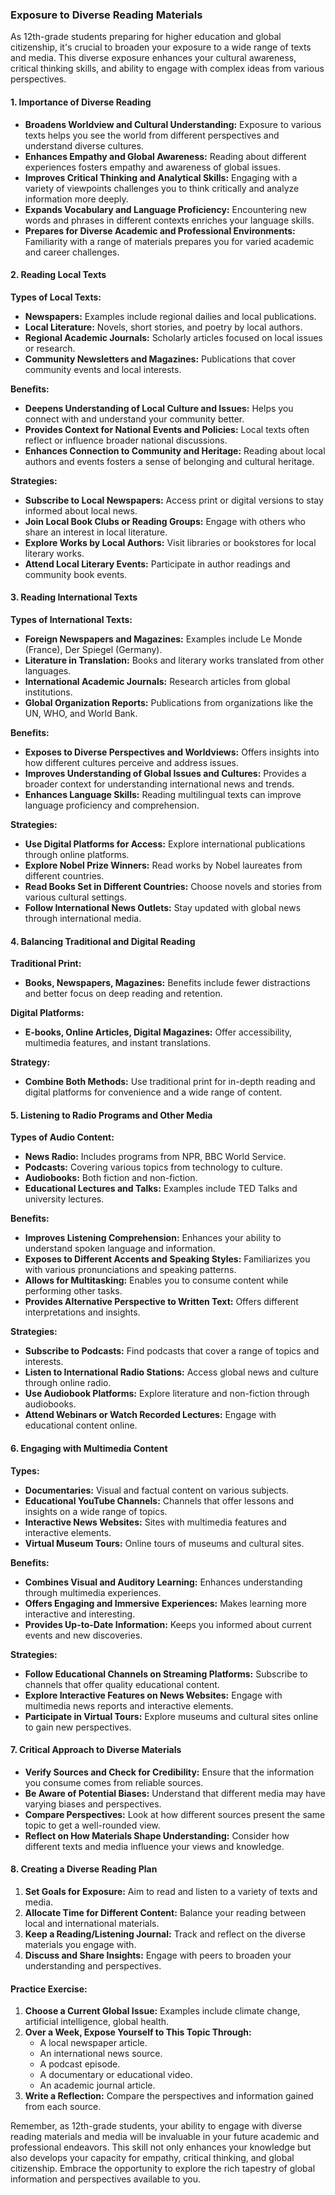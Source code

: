 ### Exposure to Diverse Reading Materials

As 12th-grade students preparing for higher education and global citizenship, it's crucial to broaden your exposure to a wide range of texts and media. This diverse exposure enhances your cultural awareness, critical thinking skills, and ability to engage with complex ideas from various perspectives.

#### **1. Importance of Diverse Reading**

- **Broadens Worldview and Cultural Understanding:** Exposure to various texts helps you see the world from different perspectives and understand diverse cultures.
- **Enhances Empathy and Global Awareness:** Reading about different experiences fosters empathy and awareness of global issues.
- **Improves Critical Thinking and Analytical Skills:** Engaging with a variety of viewpoints challenges you to think critically and analyze information more deeply.
- **Expands Vocabulary and Language Proficiency:** Encountering new words and phrases in different contexts enriches your language skills.
- **Prepares for Diverse Academic and Professional Environments:** Familiarity with a range of materials prepares you for varied academic and career challenges.

#### **2. Reading Local Texts**

**Types of Local Texts:**
- **Newspapers:** Examples include regional dailies and local publications.
- **Local Literature:** Novels, short stories, and poetry by local authors.
- **Regional Academic Journals:** Scholarly articles focused on local issues or research.
- **Community Newsletters and Magazines:** Publications that cover community events and local interests.

**Benefits:**
- **Deepens Understanding of Local Culture and Issues:** Helps you connect with and understand your community better.
- **Provides Context for National Events and Policies:** Local texts often reflect or influence broader national discussions.
- **Enhances Connection to Community and Heritage:** Reading about local authors and events fosters a sense of belonging and cultural heritage.

**Strategies:**
- **Subscribe to Local Newspapers:** Access print or digital versions to stay informed about local news.
- **Join Local Book Clubs or Reading Groups:** Engage with others who share an interest in local literature.
- **Explore Works by Local Authors:** Visit libraries or bookstores for local literary works.
- **Attend Local Literary Events:** Participate in author readings and community book events.

#### **3. Reading International Texts**

**Types of International Texts:**
- **Foreign Newspapers and Magazines:** Examples include Le Monde (France), Der Spiegel (Germany).
- **Literature in Translation:** Books and literary works translated from other languages.
- **International Academic Journals:** Research articles from global institutions.
- **Global Organization Reports:** Publications from organizations like the UN, WHO, and World Bank.

**Benefits:**
- **Exposes to Diverse Perspectives and Worldviews:** Offers insights into how different cultures perceive and address issues.
- **Improves Understanding of Global Issues and Cultures:** Provides a broader context for understanding international news and trends.
- **Enhances Language Skills:** Reading multilingual texts can improve language proficiency and comprehension.

**Strategies:**
- **Use Digital Platforms for Access:** Explore international publications through online platforms.
- **Explore Nobel Prize Winners:** Read works by Nobel laureates from different countries.
- **Read Books Set in Different Countries:** Choose novels and stories from various cultural settings.
- **Follow International News Outlets:** Stay updated with global news through international media.

#### **4. Balancing Traditional and Digital Reading**

**Traditional Print:**
- **Books, Newspapers, Magazines:** Benefits include fewer distractions and better focus on deep reading and retention.

**Digital Platforms:**
- **E-books, Online Articles, Digital Magazines:** Offer accessibility, multimedia features, and instant translations.

**Strategy:**
- **Combine Both Methods:** Use traditional print for in-depth reading and digital platforms for convenience and a wide range of content.

#### **5. Listening to Radio Programs and Other Media**

**Types of Audio Content:**
- **News Radio:** Includes programs from NPR, BBC World Service.
- **Podcasts:** Covering various topics from technology to culture.
- **Audiobooks:** Both fiction and non-fiction.
- **Educational Lectures and Talks:** Examples include TED Talks and university lectures.

**Benefits:**
- **Improves Listening Comprehension:** Enhances your ability to understand spoken language and information.
- **Exposes to Different Accents and Speaking Styles:** Familiarizes you with various pronunciations and speaking patterns.
- **Allows for Multitasking:** Enables you to consume content while performing other tasks.
- **Provides Alternative Perspective to Written Text:** Offers different interpretations and insights.

**Strategies:**
- **Subscribe to Podcasts:** Find podcasts that cover a range of topics and interests.
- **Listen to International Radio Stations:** Access global news and culture through online radio.
- **Use Audiobook Platforms:** Explore literature and non-fiction through audiobooks.
- **Attend Webinars or Watch Recorded Lectures:** Engage with educational content online.

#### **6. Engaging with Multimedia Content**

**Types:**
- **Documentaries:** Visual and factual content on various subjects.
- **Educational YouTube Channels:** Channels that offer lessons and insights on a wide range of topics.
- **Interactive News Websites:** Sites with multimedia features and interactive elements.
- **Virtual Museum Tours:** Online tours of museums and cultural sites.

**Benefits:**
- **Combines Visual and Auditory Learning:** Enhances understanding through multimedia experiences.
- **Offers Engaging and Immersive Experiences:** Makes learning more interactive and interesting.
- **Provides Up-to-Date Information:** Keeps you informed about current events and new discoveries.

**Strategies:**
- **Follow Educational Channels on Streaming Platforms:** Subscribe to channels that offer quality educational content.
- **Explore Interactive Features on News Websites:** Engage with multimedia news reports and interactive elements.
- **Participate in Virtual Tours:** Explore museums and cultural sites online to gain new perspectives.

#### **7. Critical Approach to Diverse Materials**

- **Verify Sources and Check for Credibility:** Ensure that the information you consume comes from reliable sources.
- **Be Aware of Potential Biases:** Understand that different media may have varying biases and perspectives.
- **Compare Perspectives:** Look at how different sources present the same topic to get a well-rounded view.
- **Reflect on How Materials Shape Understanding:** Consider how different texts and media influence your views and knowledge.

#### **8. Creating a Diverse Reading Plan**

1. **Set Goals for Exposure:** Aim to read and listen to a variety of texts and media.
2. **Allocate Time for Different Content:** Balance your reading between local and international materials.
3. **Keep a Reading/Listening Journal:** Track and reflect on the diverse materials you engage with.
4. **Discuss and Share Insights:** Engage with peers to broaden your understanding and perspectives.

#### **Practice Exercise:**

1. **Choose a Current Global Issue:** Examples include climate change, artificial intelligence, global health.
2. **Over a Week, Expose Yourself to This Topic Through:**
   - A local newspaper article.
   - An international news source.
   - A podcast episode.
   - A documentary or educational video.
   - An academic journal article.
3. **Write a Reflection:** Compare the perspectives and information gained from each source.

Remember, as 12th-grade students, your ability to engage with diverse reading materials and media will be invaluable in your future academic and professional endeavors. This skill not only enhances your knowledge but also develops your capacity for empathy, critical thinking, and global citizenship. Embrace the opportunity to explore the rich tapestry of global information and perspectives available to you.